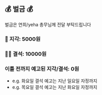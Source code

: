 ## :moneybag: 벌금 :moneybag:
벌금은 연희/yeha 총무님께 전달 부탁드립니다

### :money_with_wings: 지각: 5000원

### :money_with_wings::money_with_wings: 결석: 10000원


### 이틀 전까지 예고된 지각/결석: 0원
- e.g. 화요일 결석 예고는 지난 일요일 자정까지
- e.g. 목요일 결석 예고는 지난 화요일 자정까지

